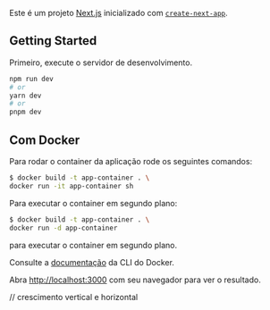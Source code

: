 Este é um projeto [Next.js](https://nextjs.org/) inicializado com [`create-next-app`](https://github.com/vercel/next.js/tree/canary/packages/create-next-app).

## Getting Started

Primeiro, execute o servidor de desenvolvimento.

```bash
npm run dev
# or
yarn dev
# or
pnpm dev
```

## Com Docker

Para rodar o container da aplicação rode os seguintes comandos:

```bash
$ docker build -t app-container . \
docker run -it app-container sh
```

Para executar o container em segundo plano:

```bash
$ docker build -t app-container . \
docker run -d app-container
```

para executar o container em segundo plano.

Consulte a [documentação](https://docs.docker.com/reference/cli/docker/) da CLI do Docker.

Abra [http://localhost:3000](http://localhost:3000) com seu navegador para ver o resultado.

// crescimento vertical e horizontal
